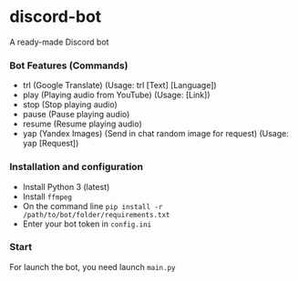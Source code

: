 # discord-bot
A ready-made Discord bot

### Bot Features (Commands)

* trl           (Google Translate) (Usage: trl [Text] [Language])
* play          (Playing audio from YouTube) (Usage: [Link])
* stop          (Stop playing audio)
* pause         (Pause playing audio)
* resume        (Resume playing audio)
* yap           (Yandex Images) (Send in chat random image for request) (Usage: yap [Request])

### Installation and configuration
* Install Python 3 (latest)  
* Install `ffmpeg` 
* On the command line `pip install -r /path/to/bot/folder/requirements.txt`  
* Enter your bot token in `config.ini`

### Start
For launch the bot, you need launch `main.py`
